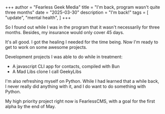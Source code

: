 +++
author = "Fearless Geek Media"
title = "I'm back, program wasn't quite three months"
date = "2025-03-30"
description = "I'm back!"
tags = [
    "update",
    "mental health",
]
+++

So I found out while I was in the program that it wasn't necessarily for three months. Besides, my insurance would only cover 45 days.

It's all good. I got the healing I needed for the time being. Now I'm ready to get to work on some awesome projects.

Development projects I was able to do while in treatment:
<ul>
    <li>A javascript CLI app for contacts, compiled with Bun</li>
    <li>A Mad Libs clone I call GeekyLibs</li>
</ul>

I'm also refreshing myself on Python. While I had learned that a while back, I never really did anything with it, and I do want to do something with Python.

My high priority project right now is FearlessCMS, with a goal for the first alpha by the end of May.
